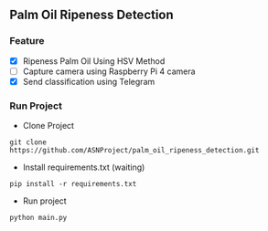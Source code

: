 ## Palm Oil Ripeness Detection
### Feature
- [x] Ripeness Palm Oil Using HSV Method
- [ ] Capture camera using Raspberry Pi 4 camera
- [x] Send classification using Telegram

### Run Project
- Clone Project
```commandline
git clone https://github.com/ASNProject/palm_oil_ripeness_detection.git
```

- Install requirements.txt (waiting)
```commandline
pip install -r requirements.txt
```

- Run project
```commandline
python main.py
```

